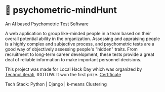 # 📜 psychometric-mindHunt
An AI based Psychometric Test Software 

A web application to group like-minded people in a team based on their overall potential ability in the organization. Assessing and appraising people is a highly complex and subjective process, and psychometric tests are a good way of objectively assessing people's "hidden" traits.
From recruitment to long-term career development, these tests provide a great deal of reliable information to make important personnel decisions.

This project was made for Local Hack Day which was organized by [TechnoLiterati](https://www.linkedin.com/company/technoliterati-igdtuw/?originalSubdomain=in), IGDTUW. It won the first prize. [Certificate](https://drive.google.com/file/d/1cwXt82fwAJGR1k-RMlB_qTLnONn3cxNo/view?usp=sharing)

Tech Stack: Python | Django | k-means Clustering
